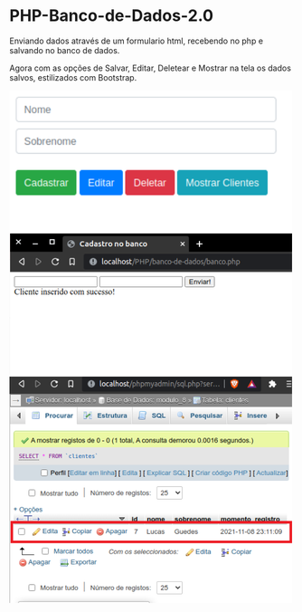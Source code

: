 # PHP-Banco-de-Dados-2.0

<p>Enviando dados através de um formulario html, recebendo no php e salvando no banco de dados.</p>
<p>Agora com as opções de Salvar, Editar, Deletear e Mostrar na tela os dados salvos, estilizados com Bootstrap.</p>

<div class="box">
<img src="https://github.com/lukebarbosa/PHP-Banco-de-Dados-2.0/blob/main/img/Tela%20de%20Cadastro.png" alt="inserindo dados" height="250" width="500">
<img src="https://github.com/lukebarbosa/PHP-Banco-de-Dados/blob/main/img/enviado.png" alt="dados enviados" height="250" width="500">
<img src="https://github.com/lukebarbosa/PHP-Banco-de-Dados/blob/main/img/banco-de-dados.png" alt="dados no banco de dados" width="500px">
</div>
